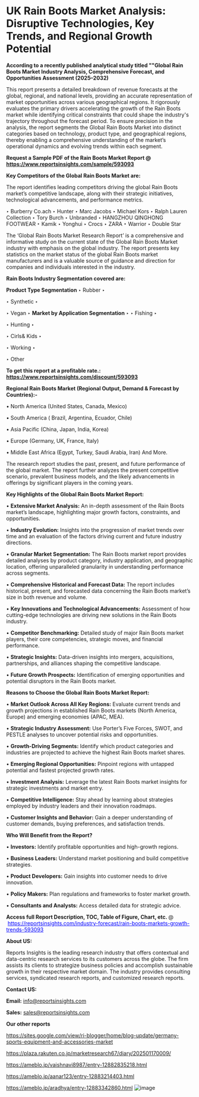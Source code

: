 # UK Rain Boots Market Analysis: Disruptive Technologies, Key Trends, and Regional Growth Potential

<strong>According to a recently published analytical study titled ""Global Rain Boots Market Industry Analysis, Comprehensive Forecast, and Opportunities Assessment (2025–2032)</strong>

This report presents a detailed breakdown of revenue forecasts at the global, regional, and national levels, providing an accurate representation of market opportunities across various geographical regions. It rigorously evaluates the primary drivers accelerating the growth of the Rain Boots market while identifying critical constraints that could shape the industry's trajectory throughout the forecast period. To ensure precision in the analysis, the report segments the Global Rain Boots Market into distinct categories based on technology, product type, and geographical regions, thereby enabling a comprehensive understanding of the market’s operational dynamics and evolving trends within each segment.

<strong>Request a Sample PDF of the Rain Boots Market Report </strong><strong>@<a href=https://www.reportsinsights.com/sample/593093 style=color:#0000ff;> https://www.reportsinsights.com/sample/593093</a></strong></font>

<strong>Key Competitors of the Global Rain Boots Market are:</strong>

The report identifies leading competitors driving the global Rain Boots market’s competitive landscape, along with their strategic initiatives, technological advancements, and performance metrics.

‣ Burberry Co.ach
‣ Hunter
‣ Marc Jacobs
‣ Michael Kors
‣ Ralph Lauren Collection
‣ Tory Burch
‣ Unbranded
‣ HANGZHOU QINGHONG FOOTWEAR
‣ Kamik
‣ Yonghui
‣ Crocs
‣ ZARA
‣ Warrior
‣ Double Star

The ‘Global Rain Boots Market Research Report’ is a comprehensive and informative study on the current state of the Global Rain Boots Market industry with emphasis on the global industry. The report presents key statistics on the market status of the global Rain Boots market manufacturers and is a valuable source of guidance and direction for companies and individuals interested in the industry.

<strong>Rain Boots Industry Segmentation covered are:</strong>

<strong>Product Type Segmentation</strong>
‣
Rubber
‣ 

‣ Synthetic
‣ 

‣ Vegan
‣ 
<strong>Market by Application Segmentation</strong>
‣
‣  Fishing
‣ 

‣ Hunting
‣ 

‣ Cirls& Kids
‣ 

‣ Working
‣ 

‣ Other

<strong>To get this report at a profitable rate.: <a href=https://www.reportsinsights.com/discount/593093 style=color:#0000ff;>https://www.reportsinsights.com/discount/593093</a></strong></font>

<strong>Regional Rain Boots Market (Regional Output, Demand &amp; Forecast by Countries):-</strong>

• North America (United States, Canada, Mexico)

• South America ( Brazil, Argentina, Ecuador, Chile)

• Asia Pacific (China, Japan, India, Korea)

• Europe (Germany, UK, France, Italy)

• Middle East Africa (Egypt, Turkey, Saudi Arabia, Iran) And More.

The research report studies the past, present, and future performance of the global market. The report further analyzes the present competitive scenario, prevalent business models, and the likely advancements in offerings by significant players in the coming years.

<strong>Key Highlights of the Global Rain Boots Market Report:</strong>

• <strong>Extensive Market Analysis:</strong> An in-depth assessment of the Rain Boots market’s landscape, highlighting major growth factors, constraints, and opportunities.

• <strong>Industry Evolution:</strong> Insights into the progression of market trends over time and an evaluation of the factors driving current and future industry directions.

• <strong>Granular Market Segmentation:</strong> The Rain Boots market report provides detailed analyses by product category, industry application, and geographic location, offering unparalleled granularity in understanding performance across segments.

• <strong>Comprehensive Historical and Forecast Data:</strong> The report includes historical, present, and forecasted data concerning the Rain Boots market’s size in both revenue and volume.

• <strong>Key Innovations and Technological Advancements:</strong> Assessment of how cutting-edge technologies are driving new solutions in the Rain Boots industry.

• <strong>Competitor Benchmarking:</strong> Detailed study of major Rain Boots market players, their core competencies, strategic moves, and financial performance.

• <strong>Strategic Insights:</strong> Data-driven insights into mergers, acquisitions, partnerships, and alliances shaping the competitive landscape.

• <strong>Future Growth Prospects:</strong> Identification of emerging opportunities and potential disruptors in the Rain Boots market.

<strong>Reasons to Choose the Global Rain Boots Market Report:</strong>

• <strong>Market Outlook Across All Key Regions:</strong> Evaluate current trends and growth projections in established Rain Boots markets (North America, Europe) and emerging economies (APAC, MEA).

• <strong>Strategic Industry Assessment:</strong> Use Porter’s Five Forces, SWOT, and PESTLE analyses to uncover potential risks and opportunities.

• <strong>Growth-Driving Segments:</strong> Identify which product categories and industries are projected to achieve the highest Rain Boots market shares.

• <strong>Emerging Regional Opportunities:</strong> Pinpoint regions with untapped potential and fastest projected growth rates.

• <strong>Investment Analysis:</strong> Leverage the latest Rain Boots market insights for strategic investments and market entry.

• <strong>Competitive Intelligence:</strong> Stay ahead by learning about strategies employed by industry leaders and their innovation roadmaps.

• <strong>Customer Insights and Behavior:</strong> Gain a deeper understanding of customer demands, buying preferences, and satisfaction trends.

<strong>Who Will Benefit from the Report?</strong>

• <strong>Investors:</strong> Identify profitable opportunities and high-growth regions.

• <strong>Business Leaders:</strong> Understand market positioning and build competitive strategies.

• <strong>Product Developers:</strong> Gain insights into customer needs to drive innovation.

• <strong>Policy Makers:</strong> Plan regulations and frameworks to foster market growth.

• <strong>Consultants and Analysts:</strong> Access detailed data for strategic advice.
</ul>
<strong>Access full Report Description, TOC, Table of Figure, Chart, etc. </strong>@  <a href=https://reportsinsights.com/industry-forecast/rain-boots-markets-growth-trends-593093 style=color:#0000ff;>https://reportsinsights.com/industry-forecast/rain-boots-markets-growth-trends-593093</a></font>

<strong><strong>About US</strong>:</strong>

Reports Insights is the leading research industry that offers contextual and data-centric research services to its customers across the globe. The firm assists its clients to strategize business policies and accomplish sustainable growth in their respective market domain. The industry provides consulting services, syndicated research reports, and customized research reports.

<strong>Contact US:</strong>

<p class=""""><b>Email:</b> <a href=mailto:info@reportsinsights.com>info@reportsinsights.com</a></p>
<p class=""""><b>Sales:</b> <a href=mailto:sales@reportsinsights.com>sales@reportsinsights.com</a></p>

<strong>Our other reports</strong>

<a href=https://sites.google.com/view/ri-blogger/home/blog-update/germany-sports-equipment-and-accessories-market>https://sites.google.com/view/ri-blogger/home/blog-update/germany-sports-equipment-and-accessories-market</a>

<a href=https://plaza.rakuten.co.jp/marketresearch67/diary/202501170009/>https://plaza.rakuten.co.jp/marketresearch67/diary/202501170009/</a>

<a href=https://ameblo.jp/vaishnavi8987/entry-12882835218.html>https://ameblo.jp/vaishnavi8987/entry-12882835218.html</a>

<a href=https://ameblo.jp/aanar123/entry-12883214403.html>https://ameblo.jp/aanar123/entry-12883214403.html</a>

<a href=https://ameblo.jp/aradhya/entry-12883342860.html>https://ameblo.jp/aradhya/entry-12883342860.html</a>
![image](https://github.com/user-attachments/assets/cb09bab7-28ef-41ae-b810-aec3ef97b53c)
